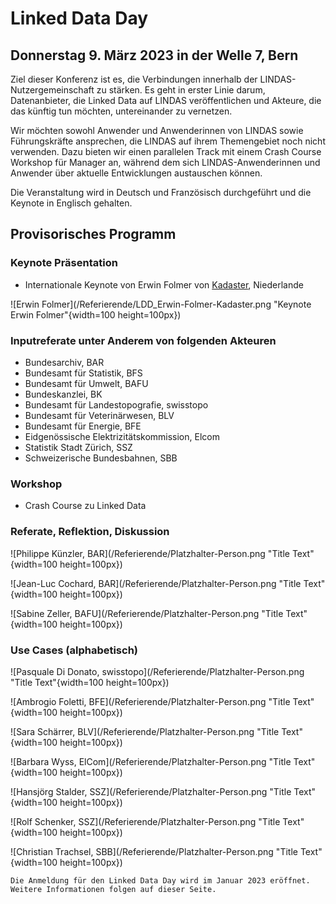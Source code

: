 # Linked Data Day 
## Donnerstag 9. März 2023 in der Welle 7, Bern

Ziel dieser Konferenz ist es, die Verbindungen innerhalb der LINDAS-Nutzergemeinschaft zu stärken. Es geht in erster Linie darum, Datenanbieter, die Linked Data auf LINDAS veröffentlichen und Akteure, die das künftig tun möchten, untereinander zu vernetzen. 

Wir möchten sowohl Anwender und Anwenderinnen von LINDAS sowie Führungskräfte ansprechen, die LINDAS auf ihrem Themengebiet noch nicht verwenden. Dazu bieten wir einen parallelen Track mit einem Crash Course Workshop für Manager an, während dem sich LINDAS-Anwenderinnen und Anwender über aktuelle Entwicklungen austauschen können.

Die Veranstaltung wird in Deutsch und Französisch durchgeführt und die Keynote in Englisch gehalten.

## Provisorisches Programm

### Keynote Präsentation 

- Internationale Keynote von Erwin Folmer von [Kadaster](https://www.kadaster.nl/about-us "dieser Link führt zu Kadaster!"), Niederlande 

![Erwin Folmer](/Referierende/LDD_Erwin-Folmer-Kadaster.png "Keynote Erwin Folmer"{width=100 height=100px})

### Inputreferate unter Anderem von folgenden Akteuren
- Bundesarchiv, BAR
- Bundesamt für Statistik, BFS
- Bundesamt für Umwelt, BAFU
- Bundeskanzlei, BK
- Bundesamt für Landestopografie, swisstopo
- Bundesamt für Veterinärwesen, BLV
- Bundesamt für Energie, BFE
- Eidgenössische Elektrizitätskommission, Elcom 
- Statistik Stadt Zürich, SSZ 
- Schweizerische Bundesbahnen, SBB

### Workshop
- Crash Course zu Linked Data

### Referate, Reflektion, Diskussion

![Philippe Künzler, BAR](/Referierende/Platzhalter-Person.png "Title Text"{width=100 height=100px})

![Jean-Luc Cochard, BAR](/Referierende/Platzhalter-Person.png "Title Text"{width=100 height=100px})

![Sabine Zeller, BAFU](/Referierende/Platzhalter-Person.png "Title Text"{width=100 height=100px})

### Use Cases (alphabetisch)

![Pasquale Di Donato, swisstopo](/Referierende/Platzhalter-Person.png "Title Text"{width=100 height=100px})

![Ambrogio Foletti, BFE](/Referierende/Platzhalter-Person.png "Title Text"{width=100 height=100px})

![Sara Schärrer, BLV](/Referierende/Platzhalter-Person.png "Title Text"{width=100 height=100px})

![Barbara Wyss, ElCom](/Referierende/Platzhalter-Person.png "Title Text"{width=100 height=100px})

![Hansjörg Stalder, SSZ](/Referierende/Platzhalter-Person.png "Title Text"{width=100 height=100px})

![Rolf Schenker, SSZ](/Referierende/Platzhalter-Person.png "Title Text"{width=100 height=100px})

![Christian Trachsel, SBB](/Referierende/Platzhalter-Person.png "Title Text"{width=100 height=100px})

```
Die Anmeldung für den Linked Data Day wird im Januar 2023 eröffnet.
Weitere Informationen folgen auf dieser Seite. 
```
